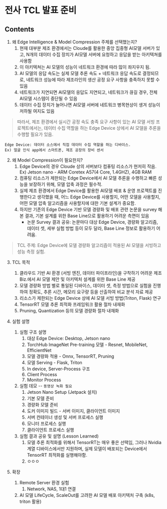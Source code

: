 # 전사 TCL 발표 준비

## Contents

1. 왜 Edge Intelligence & Model Compression 주제를 선택했는지? 
   1. 현재 대부분 제조 환경에서는 Cloude를 활용한 중앙 집중형 AI모델 서버가 있고, N개의 데이터 수집 장치가 AI모델 서버에 요청하고 응답을 받는 아키텍쳐를 사용함
   2. 이 아키텍쳐는 AI 모델의 성능이 네트워크 환경에 따라 많이 좌지우지 됨.
   3. AI 모델의 응답 속도는 실제 모델 추론 속도 + 네트워크 응답 속도로 결정되므로, 네트워크 성능에 따라 제조라인의 생산 공정 요구 사항을 충족하지 못할 수 있음
   4. 네트워크가 지연되면 AI모델의 응답도 지연되고, 네트워크가 끊길 경우, 전체 AI모델 시스템이 중단될 수 있음
   5. 데이터 수집 장치가 늘어나면 AI모델 서버에 네트워크 병목현상이 생겨 성능이 저하될 여지도 있음

> 따라서, 제조 환경에서 실시간 공정 속도 충족 요구 사항이 있는 AI 모델 서빙 프로젝트에서는, 데이터 수집 역할을 하는 Edge Device 상에서 AI 모델을 추론을 수행할 필요가 있음.

```
Edge Device: 데이터 소스에서 직접 데이터 수집 역할을 하는 디바이스. 
Ex) 얼굴 인식 app에서 스마트폰, 제조 공장의 장비 센서  
```

2. 왜 Model Compression이 필요한지?
   1. Edge Device의 경우 Cloude 상의 서버보다 컴퓨팅 리소스가 현저히 작음. Ex) Jetson nano - ARM Coretex A57(4 Core, 1.4GHZ), 4GB RAM
   2. 컴퓨팅 리소스가 제한되는 Edge Device에서 AI 모델 추론을 수행하고 빠른 성능을 보장하기 위해, 모델 압축 과정은 필수적.
   3. 실제 제조 환경에서 Edge Device를 활용한 AI모델 배포 & 운영 프로젝트를 진행한다고 생각했을 때, 어느 Edge Device를 사용할지, 어떤 모델을 사용할지, 어떤 모델 압축 알고리즘을 사용할지에 대한 기본 설계가 중요함.
   4. 하지만 기존의 Edge Device 기반 모델 경량화 및 배포 관련 논문을 survey 해본 결과, 기본 설계를 위한 Base Line으로 활용하기 어려운 측면이 있음
      - 논문 Survey 결과 공유: 논문마다 대상 Edge Device, 경량화 알고리즘, 데이터 셋, 세부 실험 방법 등이 모두 달라, Base Line 정보로 활용하기 어려움.

> TCL 주제: Edge Device에 모델 경량화 알고리즘이 적용된 AI 모델을 서빙하고 성능 측정 실험. 

3. TCL 목적
   1. 클라우드 기반 AI 환경 (서빙 엔진, 데이터 파이프라인)을 구착하기 어려운 제조 Biz.에서 AI 모델 제안 및 아키텍처 설계를 위한 Base Line 제공
   2. 모델 경량화 방법 별로 통일된 디바이스, 데이터 셋, 측정 방법으로 실험을 진행하여 정확도, 추론 시간, 메모리 요구량 등을 산출하여 비교 분석 자료 제공
   3. 리소스가 제한되는 Edge Device 상에 AI 모델 서빙 방법(Triton, Flask) 연구
   4. TensorRT 모델 추론 최적화 프레임워크 활용 절차 내재화
   5. Pruning, Quantization 등의 모델 경량화 절차 내재화

   
4. 실험 설명
   1. 실험 구조 설명
      1. 대상 Edge Device: Desktop, Jetson nano
      2. TorchHub ImageNet Pre-training 모델 - Resnet, MobileNet, EfficientNet
      3. 모델 경량화 적용 - Onnx, TensorRT, Pruning
      4. 모델 Serving - Flask, Triton
      5. In device, Server-Process 구조
      6. Client Process
      7. Monitor Process
   2. 실험 데모 -- `동영상 녹화 필요`
      1. Jetson Nano Setup (Jetpack 설치)
      2. 기본 모델 준비
      3. 경량화 모델 준비
      4. 도커 이미지 빌드 - 서버 이미지, 클라이언트 이미지
      5. 서버 컨테이너 생성 및 서버 프로세스 실행
      6. 모니터 프로세스 실행
      7. 클라이언트 프로세스 실행
   3. 실험 결과 공유 및 설명 (Lesson Learned)
      1. 모델 추론 최적화를 위해서 TensorRT는 매우 좋은 선택임, 그러나 Nvidia 계열 디바이스에서만 지원하며, 실제 모델이 배포되는 Device에서 TensorRT 최적화를 실행해야함.
      2. ㅇㅇㅇ


5. 확장
   1. Remote Server 환경 실험
      1. Network, NAS, 1대1 연결
   2. AI 모델 LifeCycle, ScaleOut를 고려한 AI 모델 배포 아키텍처 구축 (k8s, triton 활용)
